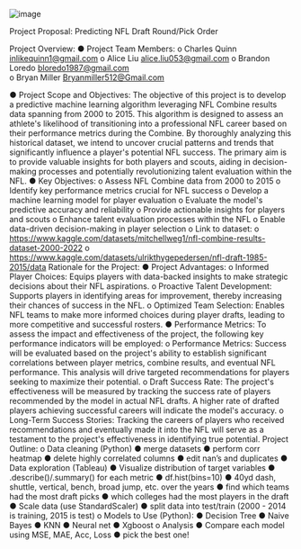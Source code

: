 ![image](https://github.com/CharlesQuinn1/project_4_fantasy_football/assets/128498023/94db26c1-e664-4ba2-a028-62e958fb35bd)


Project Proposal: Predicting NFL Draft Round/Pick Order

Project Overview:
●	Project Team Members:
o	Charles Quinn inlikequinn1@gmail.com 
o	Alice Liu alice.liu053@gmail.com 
o	Brandon Loredo  bloredo1987@gmail.com  
o	Bryan Miller Bryanmiller512@Gmail.com 

●	Project Scope and Objectives:
The objective of this project is to develop a predictive machine learning algorithm leveraging NFL Combine results data spanning from 2000 to 2015. This algorithm is designed to assess an athlete's likelihood of transitioning into a professional NFL career based on their performance metrics during the Combine. By thoroughly analyzing this historical dataset, we intend to uncover crucial patterns and trends that significantly influence a player's potential NFL success. The primary aim is to provide valuable insights for both players and scouts, aiding in decision-making processes and potentially revolutionizing talent evaluation within the NFL.
●	Key Objectives:
o	Assess NFL Combine data from 2000 to 2015
o	Identify key performance metrics crucial for NFL success
o	Develop a machine learning model for player evaluation
o	Evaluate the model's predictive accuracy and reliability
o	Provide actionable insights for players and scouts
o	Enhance talent evaluation processes within the NFL
o	Enable data-driven decision-making in player selection
o	Link to dataset:
o	https://www.kaggle.com/datasets/mitchellweg1/nfl-combine-results-dataset-2000-2022 
o	https://www.kaggle.com/datasets/ulrikthygepedersen/nfl-draft-1985-2015/data 
Rationale for the Project:
●	Project Advantages:
o	Informed Player Choices: Equips players with data-backed insights to make strategic decisions about their NFL aspirations.
o	Proactive Talent Development: Supports players in identifying areas for improvement, thereby increasing their chances of success in the NFL.
o	Optimized Team Selection: Enables NFL teams to make more informed choices during player drafts, leading to more competitive and successful rosters.
●	Performance Metrics:
To assess the impact and effectiveness of the project, the following key performance indicators will be employed:
o	Performance Metrics: Success will be evaluated based on the project's ability to establish significant correlations between player metrics, combine results, and eventual NFL performance. This analysis will drive targeted recommendations for players seeking to maximize their potential.
o	Draft Success Rate: The project's effectiveness will be measured by tracking the success rate of players recommended by the model in actual NFL drafts. A higher rate of drafted players achieving successful careers will indicate the model's accuracy.
o	Long-Term Success Stories: Tracking the careers of players who received recommendations and eventually made it into the NFL will serve as a testament to the project's effectiveness in identifying true potential.
Project Outline:
o	Data cleaning (Python)
●	merge datasets
●	perform corr heatmap
●	delete highly correlated columns
●	edit nan’s and duplicates
●	Data exploration (Tableau)
●	Visualize distribution of target variables
●	.describe()/.summary() for each metric
●	df.hist(bins=10)
●	40yd dash, shuttle, vertical, bench, broad jump, etc. over the years
●	find which teams had the most draft picks
●	which colleges had the most players in the draft
●	Scale data (use StandardScaler)
●	split data into test/train (2000 - 2014 is training, 2015 is test)
o	Models to Use (Python):
●	Decision Tree
●	Naive Bayes
●	KNN
●	Neural net
●	Xgboost
o	Analysis
●	Compare each model using MSE, MAE, Acc, Loss
●	pick the best one! 
